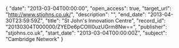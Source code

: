{
  "date": "2013-03-04T00:00:00", 
  "open_access": true, 
  "target_url": "http://www.stjohns.co.uk/", 
  "description": "", 
  "end_date": "2013-04-30T23:59:59Z", 
  "title": "St John's Innovation Centre", 
  "record_id": "20130304T000000/ZYEDe6pCOIll0uzUGrm8Nw==", 
  "publisher": "stjohns.co.uk", 
  "start_date": "2013-03-04T00:00:00Z", 
  "subject": "Cambridge Network"
}

